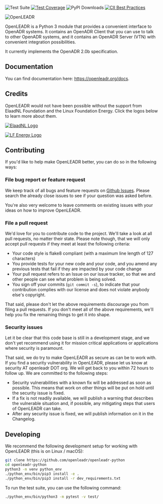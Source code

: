 ![Test Suite](https://github.com/OpenLEADR/openleadr-python/workflows/Test%20Suite/badge.svg)
 [![Test Coverage](https://openleadr.org/coverage/badge.svg)](https://openleadr.org/coverage)
 ![PyPI Downloads](https://img.shields.io/pypi/dm/openleadr?color=lightblue&label=PyPI%20Downloads)
 [![CII Best Practices](https://bestpractices.coreinfrastructure.org/projects/4317/badge)](https://bestpractices.coreinfrastructure.org/projects/4317)

![OpenLEADR](https://openleadr.org/images/lf-logo.png)

OpenLEADR is a Python 3 module that provides a convenient interface to OpenADR
systems. It contains an OpenADR Client that you can use to talk to other OpenADR
systems, and it contains an OpenADR Server (VTN) with convenient integration
possibilities.

It currently implements the OpenADR 2.0b specification.

## Documentation

You can find documentation here: https://openleadr.org/docs.


## Credits

OpenLEADR would not have been possible without the support from ElaadNL Foundation and the Linux Foundation Energy. Click the logos below to learn more about them.

[![ElaadNL Logo](https://openleadr.org/images/elaad-logo.png)](https://elaad.nl)

[![LF Energy Logo](https://openleadr.org/images/lf-energy-logo.png)](https://lfenergy.org)

## Contributing

If you'd like to help make OpenLEADR better, you can do so in the following ways:


### File bug report or feature request

We keep track of all bugs and feature requests on [Github Issues](https://github.com/openleadr/openleadr-python/issues). Please search the already close issues to see if your question was asked before.

You're also very welcome to leave comments on existing issues with your ideas on how to improve OpenLEADR.


### File a pull request

We'd love for you to contribute code to the project. We'll take a look at all pull requests, no matter their state. Please note though, that we will only accept pull requests if they meet at least the following criteria:

- Your code style is flake8 compliant (with a maximum line length of 127 characters)
- You provide tests for your new code and your code, and you amend any previous tests that fail if they are impacted by your code change
- Your pull request refers to an Issue on our issue tracker, so that we and other people can see what problem is being solved.
- You sign off your commits (`git commit -s`), to indicate that your contribution complies with our license and does not violate anybody else's copyright.

That said, please don't let the above requirements discourage you from filing a pull requests. If you don't meet all of the above requirements, we'll help you fix the remaining things to get it into shape.


### Security issues

Let it be clear that this code base is still in a development stage, and we don't yet recommend using it for mission critical applications or applications where security is paramount.

That said, we do try to make OpenLEADR as secure as can be to work with. If you find a security vulnerability in OpenLEADR, please let us know at security AT openleadr DOT org. We will get back to you within 72 hours to follow up. We are committed to the following steps:

- Security vulnerabilities with a known fix will be addressed as soon as possible. This means that work on other things will be put on hold until the security issue is fixed.
- If a fix is not readily available, we will publish a warning that describes the vulnerable situation and, if possible, any mitigating steps that users of OpenLEADR can take.
- After any security issue is fixed, we will publish information on it in the Changelog.


## Developing

We recommend the following development setup for working with OpenLEADR (this is on Linux / macOS):

```bash
git clone https://github.com/openleadr/openleadr-python
cd openleadr-python
python3 -m venv python_env
./python_env/bin/pip3 install -e .
./python_env/bin/pip3 install -r dev_requirements.txt
```

To run the test suite, you can use the following command:

```bash
./python_env/bin/python3 -m pytest -v test/
```

